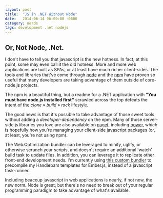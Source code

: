 ```yaml
---
layout: post
title:  "JS in .NET Without Node"
date:   2014-06-14 06:00:00 -0600
category: nerds
tags: development .net nodejs
---
```


## Or, Not Node, .Net.

I don't have to tell you that javascript is the new hotness. In fact, at this point, some may even call it the old hotness. More and more web applications are built as SPAs, or at least have much richer client-sides. The tools and libraries that've come through [node](http://nodejs.org/) and the [npm](http://npmjs.org/) have proven so useful that many developers are taking advantage of them outside of core- node.js projects.
<!--more-->

The npm is a beautiful thing, but a readme for a .NET application with **"You must have node.js installed first"** scrawled across the top defeats the intent of the *clone &raquo; build &raquo; rock* lifestyle.

The good news is that it's possible to take advantage of those sweet tools without adding a *developer-dependency* on the npm. Many of those server-side js libraries you love are also available on [nuget](http://nuget.org/), including [bower](http://nuget.org/packages/Bower/), which is hopefully how you're managing your client-side javascript packages (or, at least, you're not using npm).

The Web.Optimization bundler can be leveraged to minify, uglify, or otherwise scrunch your scripts, and doesn't require an additional 'watch' build task to update files. In addition, you can leverage it to replicate other front-end development needs. I'm currently using [this custom bundler](http://github.com/kingpin2k/HandlebarsHelper/) to precompile my Handlebars templates for Ember.js, instead of a javascript task-runner.

Including beacoup javascript in web applications is nearly, if not now, the new norm. Node is great, but there's no need to break out of your regular programming paradigm to take advantage of what's available.
